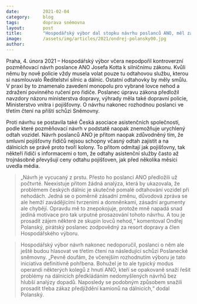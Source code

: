 ```yaml
---
date:         2021-02-04
category:     blog
tags:         doprava sněmovna
layout:       post
title:        "Hospodářský výbor dal stopku návrhu poslanců ANO, měl zajistit na dálnicích monopol pro lovce nehod"
image:        /assets/img/articles/2021/ondrej-polansky00.jpg
author:       
---
```




Praha, 4. února 2021 – Hospodářský výbor včera nepodpořil kontroverzní pozměňovací návrh poslance ANO Josefa Kotta k silničnímu zákonu. Kvůli němu by nově policie vždy musela volat pouze tu odtahovou službu, kterou si nasmlouvalo Ředitelství silnic a dálnic. Ostatní odtahovky by měly smůlu. V praxi by to znamenalo zavedení monopolu pro vybrané lovce nehod a zdražení povinného ručení pro řidiče. Poslanec úpravu zákona předložil navzdory názoru ministerstva dopravy, výhrady měla také dopravní policie, Ministerstvo vnitra i pojišťovny. O návrhu nakonec rozhodnou poslanci ve třetím čtení na příští schůzi Sněmovny.

Proti návrhu se postavila také Česká asociace asistenčních společností, podle které pozměňovací návrh v podstatě naopak znemožňuje urychlený odtah vozidel. Návrh poslanců ANO je přitom naopak zdůvodněný tím, že smluvní pojišťovny řidičů nejsou schopny včasný odtah zajistit a na dálnicích se právě proto tvoří kolony. To přitom odmítají jak pojišťovny, tak někteří řidiči s informacemi o tom, že odtahy asistenční služby často až trojnásobně převyšují ceny odtahu pojišťoven, jak před několika měsíci uvedla média. 

> „Návrh je vycucaný z prstu. Přesto ho poslanci ANO předložili už počtvrté. Neexistuje přitom žádná analýza, která by ukazovala, že problémem českých dálnic je skutečně pomalé odtahování vozidel při nehodách. Jedná se o poměrně zásadní změnu, důvodová zpráva se ale hemží zavádějícími tvrzeními a domněnkami, zásadní argumenty ale chybějí. Opravdu mě to znepokojuje, protože mně napadá snad jediná motivace pro tak urputné prosazování tohoto návrhu. A tou je prosadit zájem některé ze skupin lovců nehod,“ komentoval Ondřej Polanský, pirátský poslanec zodpovědný za resort dopravy a člen Hospodářského výboru.

> Hospodářský výbor návrh nakonec nedoporučil, poslanci o něm ale ještě budou hlasovat ve třetím čtení na následující schůzi Poslanecké sněmovny. „Pevně doufám, že včerejším rozhodnutím výboru je tato iniciativa definitivně pohřbena. Bohužel je to ale typický modus operandi některých kolegů z hnutí ANO, kteří se opakovaně snaží řešit problémy na dálnicích předkládáním nedomyšlených návrhů bez hlubší analýzy dopadů. Naposledy se podobným způsobem snažili prosadit třeba zákaz předjíždění kamionů na dálnicích,“ dodal Polanský.
